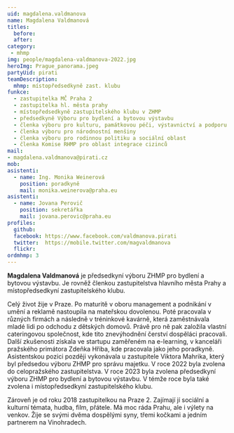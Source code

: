 ```yaml
---
uid: magdalena.valdmanova
name: Magdalena Valdmanová
titles:
  before:
  after:
category:
 - mhmp
img: people/magdalena-valdmanova-2022.jpg
heroImg: Prague_panorama.jpeg
partyUid: pirati
teamDescription:
  mhmp: místopředsedkyně zast. klubu
funkce: 
  - zastupitelka MČ Praha 2
  - zastupitelka hl. města prahy
  - místopředsedkyně zastupitelského klubu v ZHMP
  - předsedkyně Výboru pro bydlení a bytovou výstavbu
  - členka výboru pro kulturu, památkovou péči, výstavnictví a podporu cestovního ruchu
  - členka výboru pro národnostní menšiny
  - členka výboru pro rodinnou politiku a sociální oblast
  - členka Komise RHMP pro oblast integrace cizinců
mail:
- magdalena.valdmanova@pirati.cz
mob:
asistenti:
  - name: Ing. Monika Weinerová
    position: poradkyně
    mail: monika.weinerova@praha.eu
asistenti:
  - name: Jovana Perovič
    position: sekretářka
    mail: jovana.perovic@praha.eu	  
profiles:
  github:     
  facebook: https://www.facebook.com/valdmanova.pirati	
  twitter:  https://mobile.twitter.com/magvaldmanova	
  flickr:
ordmhmp: 3
---
```


**Magdalena Valdmanová** je předsedkyní výboru ZHMP pro bydlení a bytovou výstavbu. Je rovněž členkou zastupitelstva hlavního města Prahy a místopředsedkyní zastupitelského klubu.

Celý život žije v Praze. Po maturitě v oboru management a podnikání v umění a reklamě nastoupila na mateřskou dovolenou. Poté pracovala v různých firmách a následně v tréninkové kavárně, která zaměstnávala mladé lidi po odchodu z dětských domovů. Právě pro ně pak založila vlastní cateringovou společnost, kde tito znevýhodnění čerství dospěláci pracovali. Další zkušenosti získala ve startupu zaměřeném na e-learning, v kanceláři pražského primátora Zdeňka Hřiba, kde pracovala jako jeho poradkyně. Asistentskou pozici později vykonávala u zastupitele Viktora Mahrika, který byl předsedou výboru ZHMP pro správu majetku. V roce 2022 byla zvolena do celopražského zastupitelstva. V roce 2023 byla zvolena předsedkyní výboru ZHMP pro bydlení a bytovou výstavbu. V témže roce byla také zvolena i místopředsedkyní zastupitelského klubu.

Zároveň je od roku 2018 zastupitelkou na Praze 2. Zajímají jí sociální a kulturní témata, hudba, film, přátele. Má moc ráda Prahu, ale i výlety na venkov. Žije se svými dvěma dospělými syny, třemi kočkami a jedním partnerem na Vinohradech.

